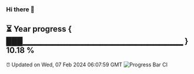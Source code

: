 ### Hi there 👋
⏳ Year progress { ███▁▁▁▁▁▁▁▁▁▁▁▁▁▁▁▁▁▁▁▁▁▁▁▁▁▁▁ } 10.18 %
---
⏰ Updated on Wed, 07 Feb 2024 06:07:59 GMT
![Progress Bar CI](https://github.com/Moyi321/Moyi321/workflows/Progress%20Bar%20CI/badge.svg)
